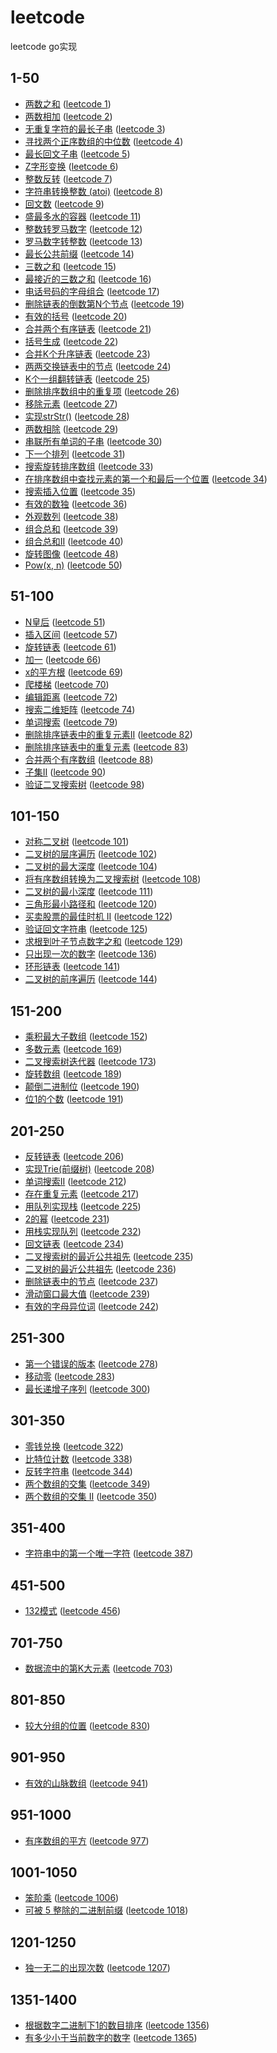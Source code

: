 # leetcode
leetcode go实现

## 1-50
- [两数之和](https://github.com/forjoin92/leetcode/tree/master/leetcode_1-50/leetcode_1) ([leetcode 1](https://leetcode-cn.com/problems/two-sum/))
- [两数相加](https://github.com/forjoin92/leetcode/tree/master/leetcode_1-50/leetcode_2) ([leetcode 2](https://leetcode-cn.com/problems/add-two-numbers/))
- [无重复字符的最长子串](https://github.com/forjoin92/leetcode/tree/master/leetcode_1-50/leetcode_3) ([leetcode 3](https://leetcode-cn.com/problems/longest-substring-without-repeating-characters/))
- [寻找两个正序数组的中位数](https://github.com/forjoin92/leetcode/tree/master/leetcode_1-50/leetcode_4) ([leetcode 4](https://leetcode-cn.com/problems/median-of-two-sorted-arrays/))
- [最长回文子串](https://github.com/forjoin92/leetcode/tree/master/leetcode_1-50/leetcode_5) ([leetcode 5](https://leetcode-cn.com/problems/longest-palindromic-substring/))
- [Z字形变换](https://github.com/forjoin92/leetcode/tree/master/leetcode_1-50/leetcode_6) ([leetcode 6](https://leetcode-cn.com/problems/zigzag-conversion/))
- [整数反转](https://github.com/forjoin92/leetcode/tree/master/leetcode_1-50/leetcode_7) ([leetcode 7](https://leetcode-cn.com/problems/reverse-integer/))
- [字符串转换整数 (atoi)](https://github.com/forjoin92/leetcode/tree/master/leetcode_1-50/leetcode_8) ([leetcode 8](https://leetcode-cn.com/problems/string-to-integer-atoi/))
- [回文数](https://github.com/forjoin92/leetcode/tree/master/leetcode_1-50/leetcode_9) ([leetcode 9](https://leetcode-cn.com/problems/palindrome-number/))
- [盛最多水的容器](https://github.com/forjoin92/leetcode/tree/master/leetcode_1-50/leetcode_11) ([leetcode 11](https://leetcode-cn.com/problems/container-with-most-water/))
- [整数转罗马数字](https://github.com/forjoin92/leetcode/tree/master/leetcode_1-50/leetcode_12) ([leetcode 12](https://leetcode-cn.com/problems/integer-to-roman/))
- [罗马数字转整数](https://github.com/forjoin92/leetcode/tree/master/leetcode_1-50/leetcode_13) ([leetcode 13](https://leetcode-cn.com/problems/roman-to-integer/))
- [最长公共前缀](https://github.com/forjoin92/leetcode/tree/master/leetcode_1-50/leetcode_14) ([leetcode 14](https://leetcode-cn.com/problems/longest-common-prefix/))
- [三数之和](https://github.com/forjoin92/leetcode/tree/master/leetcode_1-50/leetcode_15) ([leetcode 15](https://leetcode-cn.com/problems/3sum/))
- [最接近的三数之和](https://github.com/forjoin92/leetcode/tree/master/leetcode_1-50/leetcode_16) ([leetcode 16](https://leetcode-cn.com/problems/3sum-closest/))
- [电话号码的字母组合](https://github.com/forjoin92/leetcode/tree/master/leetcode_1-50/leetcode_17) ([leetcode 17](https://leetcode-cn.com/problems/letter-combinations-of-a-phone-number/))
- [删除链表的倒数第N个节点](https://github.com/forjoin92/leetcode/tree/master/leetcode_1-50/leetcode_19) ([leetcode 19](https://leetcode-cn.com/problems/remove-nth-node-from-end-of-list/))
- [有效的括号](https://github.com/forjoin92/leetcode/tree/master/leetcode_1-50/leetcode_20) ([leetcode 20](https://leetcode-cn.com/problems/valid-parentheses/))
- [合并两个有序链表](https://github.com/forjoin92/leetcode/tree/master/leetcode_1-50/leetcode_21) ([leetcode 21](https://leetcode-cn.com/problems/merge-two-sorted-lists/))
- [括号生成](https://github.com/forjoin92/leetcode/tree/master/leetcode_1-50/leetcode_22) ([leetcode 22](https://leetcode-cn.com/problems/generate-parentheses/))
- [合并K个升序链表](https://github.com/forjoin92/leetcode/tree/master/leetcode_1-50/leetcode_23) ([leetcode 23](https://leetcode-cn.com/problems/merge-k-sorted-lists/))
- [两两交换链表中的节点](https://github.com/forjoin92/leetcode/tree/master/leetcode_1-50/leetcode_24) ([leetcode 24](https://leetcode-cn.com/problems/swap-nodes-in-pairs/))
- [K个一组翻转链表](https://github.com/forjoin92/leetcode/tree/master/leetcode_1-50/leetcode_25) ([leetcode 25](https://leetcode-cn.com/problems/reverse-nodes-in-k-group/))
- [删除排序数组中的重复项](https://github.com/forjoin92/leetcode/tree/master/leetcode_1-50/leetcode_26) ([leetcode 26](https://leetcode-cn.com/problems/remove-duplicates-from-sorted-array/))
- [移除元素](https://github.com/forjoin92/leetcode/tree/master/leetcode_1-50/leetcode_27) ([leetcode 27](https://leetcode-cn.com/problems/remove-element/))
- [实现strStr()](https://github.com/forjoin92/leetcode/tree/master/leetcode_1-50/leetcode_28) ([leetcode 28](https://leetcode-cn.com/problems/implement-strstr/submissions/))
- [两数相除](https://github.com/forjoin92/leetcode/tree/master/leetcode_1-50/leetcode_29) ([leetcode 29](https://leetcode-cn.com/problems/divide-two-integers/))
- [串联所有单词的子串](https://github.com/forjoin92/leetcode/tree/master/leetcode_1-50/leetcode_30) ([leetcode 30](https://leetcode-cn.com/problems/substring-with-concatenation-of-all-words/))
- [下一个排列](https://github.com/forjoin92/leetcode/tree/master/leetcode_1-50/leetcode_31) ([leetcode 31](https://leetcode-cn.com/problems/next-permutation/))
- [搜索旋转排序数组](https://github.com/forjoin92/leetcode/tree/master/leetcode_1-50/leetcode_33) ([leetcode 33](https://leetcode-cn.com/problems/search-in-rotated-sorted-array/))
- [在排序数组中查找元素的第一个和最后一个位置](https://github.com/forjoin92/leetcode/tree/master/leetcode_1-50/leetcode_34) ([leetcode 34](https://leetcode-cn.com/problems/find-first-and-last-position-of-element-in-sorted-array/))
- [搜索插入位置](https://github.com/forjoin92/leetcode/tree/master/leetcode_1-50/leetcode_35) ([leetcode 35](https://leetcode-cn.com/problems/search-insert-position/))
- [有效的数独](https://github.com/forjoin92/leetcode/tree/master/leetcode_1-50/leetcode_36) ([leetcode 36](https://leetcode-cn.com/problems/valid-sudoku/))
- [外观数列](https://github.com/forjoin92/leetcode/tree/master/leetcode_1-50/leetcode_38) ([leetcode 38](https://leetcode-cn.com/problems/count-and-say/))
- [组合总和](https://github.com/forjoin92/leetcode/tree/master/leetcode_1-50/leetcode_39) ([leetcode 39](https://leetcode-cn.com/problems/combination-sum/))
- [组合总和II](https://github.com/forjoin92/leetcode/tree/master/leetcode_1-50/leetcode_40) ([leetcode 40](https://leetcode-cn.com/problems/combination-sum-ii/))
- [旋转图像](https://github.com/forjoin92/leetcode/tree/master/leetcode_1-50/leetcode_48) ([leetcode 48](https://leetcode-cn.com/problems/rotate-image/))
- [Pow(x, n)](https://github.com/forjoin92/leetcode/tree/master/leetcode_1-50/leetcode_50) ([leetcode 50](https://leetcode-cn.com/problems/powx-n/))

## 51-100
- [N皇后](https://github.com/forjoin92/leetcode/tree/master/leetcode_51-100/leetcode_51) ([leetcode 51](https://leetcode-cn.com/problems/n-queens/))
- [插入区间](https://github.com/forjoin92/leetcode/tree/master/leetcode_51-100/leetcode_57) ([leetcode 57](https://leetcode-cn.com/problems/insert-interval/))
- [旋转链表](https://github.com/forjoin92/leetcode/tree/master/leetcode_51-100/leetcode_61) ([leetcode 61](https://leetcode-cn.com/problems/rotate-list/))
- [加一](https://github.com/forjoin92/leetcode/tree/master/leetcode_51-100/leetcode_66) ([leetcode 66](https://leetcode-cn.com/problems/plus-one/))
- [x的平方根](https://github.com/forjoin92/leetcode/tree/master/leetcode_51-100/leetcode_69) ([leetcode 69](https://leetcode-cn.com/problems/sqrtx/))
- [爬楼梯](https://github.com/forjoin92/leetcode/tree/master/leetcode_51-100/leetcode_70) ([leetcode 70](https://leetcode-cn.com/problems/climbing-stairs/))
- [编辑距离](https://github.com/forjoin92/leetcode/tree/master/leetcode_51-100/leetcode_72) ([leetcode 72](https://leetcode-cn.com/problems/edit-distance/))
- [搜索二维矩阵](https://github.com/forjoin92/leetcode/tree/master/leetcode_51-100/leetcode_74) ([leetcode 74](https://leetcode-cn.com/problems/search-a-2d-matrix/))
- [单词搜索](https://github.com/forjoin92/leetcode/tree/master/leetcode_51-100/leetcode_79) ([leetcode 79](https://leetcode-cn.com/problems/word-search/))
- [删除排序链表中的重复元素II](https://github.com/forjoin92/leetcode/tree/master/leetcode_51-100/leetcode_82) ([leetcode 82](https://leetcode-cn.com/problems/remove-duplicates-from-sorted-list-ii/))
- [删除排序链表中的重复元素](https://github.com/forjoin92/leetcode/tree/master/leetcode_51-100/leetcode_83) ([leetcode 83](https://leetcode-cn.com/problems/remove-duplicates-from-sorted-list/))
- [合并两个有序数组](https://github.com/forjoin92/leetcode/tree/master/leetcode_51-100/leetcode_88) ([leetcode 88](https://leetcode-cn.com/problems/merge-sorted-array/))
- [子集II](https://github.com/forjoin92/leetcode/tree/master/leetcode_51-100/leetcode_90) ([leetcode 90](https://leetcode-cn.com/problems/subsets-ii/))
- [验证二叉搜索树](https://github.com/forjoin92/leetcode/tree/master/leetcode_51-100/leetcode_98) ([leetcode 98](https://leetcode-cn.com/problems/validate-binary-search-tree/))

## 101-150
- [对称二叉树](https://github.com/forjoin92/leetcode/tree/master/leetcode_101-150/leetcode_101) ([leetcode 101](https://leetcode-cn.com/problems/symmetric-tree/))
- [二叉树的层序遍历](https://github.com/forjoin92/leetcode/tree/master/leetcode_101-150/leetcode_102) ([leetcode 102](https://leetcode-cn.com/problems/binary-tree-level-order-traversal/))
- [二叉树的最大深度](https://github.com/forjoin92/leetcode/tree/master/leetcode_101-150/leetcode_104) ([leetcode 104](https://leetcode-cn.com/problems/maximum-depth-of-binary-tree/))
- [将有序数组转换为二叉搜索树](https://github.com/forjoin92/leetcode/tree/master/leetcode_101-150/leetcode_108) ([leetcode 108](https://leetcode-cn.com/problems/convert-sorted-array-to-binary-search-tree/))
- [二叉树的最小深度](https://github.com/forjoin92/leetcode/tree/master/leetcode_101-150/leetcode_111) ([leetcode 111](https://leetcode-cn.com/problems/minimum-depth-of-binary-tree/))
- [三角形最小路径和](https://github.com/forjoin92/leetcode/tree/master/leetcode_101-150/leetcode_120) ([leetcode 120](https://leetcode-cn.com/problems/triangle/))
- [买卖股票的最佳时机 II](https://github.com/forjoin92/leetcode/tree/master/leetcode_101-150/leetcode_122) ([leetcode 122](https://leetcode-cn.com/problems/best-time-to-buy-and-sell-stock-ii/))
- [验证回文字符串](https://github.com/forjoin92/leetcode/tree/master/leetcode_101-150/leetcode_125) ([leetcode 125](https://leetcode-cn.com/problems/valid-palindrome/))
- [求根到叶子节点数字之和](https://github.com/forjoin92/leetcode/tree/master/leetcode_101-150/leetcode_129) ([leetcode 129](https://leetcode-cn.com/problems/sum-root-to-leaf-numbers/))
- [只出现一次的数字](https://github.com/forjoin92/leetcode/tree/master/leetcode_101-150/leetcode_136) ([leetcode 136](https://leetcode-cn.com/problems/single-number/))
- [环形链表](https://github.com/forjoin92/leetcode/tree/master/leetcode_101-150/leetcode_141) ([leetcode 141](https://leetcode-cn.com/problems/linked-list-cycle/))
- [二叉树的前序遍历](https://github.com/forjoin92/leetcode/tree/master/leetcode_101-150/leetcode_144) ([leetcode 144](https://leetcode-cn.com/problems/binary-tree-preorder-traversal/))

## 151-200
- [乘积最大子数组](https://github.com/forjoin92/leetcode/tree/master/leetcode_151-200/leetcode_152) ([leetcode 152](https://leetcode-cn.com/problems/maximum-product-subarray/))
- [多数元素](https://github.com/forjoin92/leetcode/tree/master/leetcode_151-200/leetcode_169) ([leetcode 169](https://leetcode-cn.com/problems/majority-element/))
- [二叉搜索树迭代器](https://github.com/forjoin92/leetcode/tree/master/leetcode_151-200/leetcode_173) ([leetcode 173](https://leetcode-cn.com/problems/binary-search-tree-iterator/))
- [旋转数组](https://github.com/forjoin92/leetcode/tree/master/leetcode_151-200/leetcode_189) ([leetcode 189](https://leetcode-cn.com/problems/rotate-array/))
- [颠倒二进制位](https://github.com/forjoin92/leetcode/tree/master/leetcode_151-200/leetcode_190) ([leetcode 190](https://leetcode-cn.com/problems/reverse-bits/))
- [位1的个数](https://github.com/forjoin92/leetcode/tree/master/leetcode_151-200/leetcode_191) ([leetcode 191](https://leetcode-cn.com/problems/number-of-1-bits/))

## 201-250
- [反转链表](https://github.com/forjoin92/leetcode/tree/master/leetcode_201-250/leetcode_206) ([leetcode 206](https://leetcode-cn.com/problems/reverse-linked-list/))
- [实现Trie(前缀树)](https://github.com/forjoin92/leetcode/tree/master/leetcode_201-250/leetcode_208) ([leetcode 208](https://leetcode-cn.com/problems/implement-trie-prefix-tree/))
- [单词搜索II](https://github.com/forjoin92/leetcode/tree/master/leetcode_201-250/leetcode_212) ([leetcode 212](https://leetcode-cn.com/problems/word-search-ii/))
- [存在重复元素](https://github.com/forjoin92/leetcode/tree/master/leetcode_201-250/leetcode_217) ([leetcode 217](https://leetcode-cn.com/problems/contains-duplicate/))
- [用队列实现栈](https://github.com/forjoin92/leetcode/tree/master/leetcode_201-250/leetcode_225) ([leetcode 225](https://leetcode-cn.com/problems/implement-stack-using-queues/))
- [2的幂](https://github.com/forjoin92/leetcode/tree/master/leetcode_201-250/leetcode_231) ([leetcode 231](https://leetcode-cn.com/problems/power-of-two/))
- [用栈实现队列](https://github.com/forjoin92/leetcode/tree/master/leetcode_201-250/leetcode_232) ([leetcode 232](https://leetcode-cn.com/problems/implement-queue-using-stacks/))
- [回文链表](https://github.com/forjoin92/leetcode/tree/master/leetcode_201-250/leetcode_234) ([leetcode 234](https://leetcode-cn.com/problems/palindrome-linked-list/))
- [二叉搜索树的最近公共祖先](https://github.com/forjoin92/leetcode/tree/master/leetcode_201-250/leetcode_235) ([leetcode 235](https://leetcode-cn.com/problems/lowest-common-ancestor-of-a-binary-search-tree/))
- [二叉树的最近公共祖先](https://github.com/forjoin92/leetcode/tree/master/leetcode_201-250/leetcode_236) ([leetcode 236](https://leetcode-cn.com/problems/lowest-common-ancestor-of-a-binary-tree/))
- [删除链表中的节点](https://github.com/forjoin92/leetcode/tree/master/leetcode_201-250/leetcode_237) ([leetcode 237](https://leetcode-cn.com/problems/delete-node-in-a-linked-list/))
- [滑动窗口最大值](https://github.com/forjoin92/leetcode/tree/master/leetcode_201-250/leetcode_239) ([leetcode 239](https://leetcode-cn.com/problems/sliding-window-maximum/))
- [有效的字母异位词](https://github.com/forjoin92/leetcode/tree/master/leetcode_201-250/leetcode_242) ([leetcode 242](https://leetcode-cn.com/problems/valid-anagram/))

## 251-300
- [第一个错误的版本](https://github.com/forjoin92/leetcode/tree/master/leetcode_251-300/leetcode_278) ([leetcode 278](https://leetcode-cn.com/problems/first-bad-version/))
- [移动零](https://github.com/forjoin92/leetcode/tree/master/leetcode_251-300/leetcode_283) ([leetcode 283](https://leetcode-cn.com/problems/move-zeroes/))
- [最长递增子序列](https://github.com/forjoin92/leetcode/tree/master/leetcode_251-300/leetcode_300) ([leetcode 300](https://leetcode-cn.com/problems/longest-increasing-subsequence/))

## 301-350
- [零钱兑换](https://github.com/forjoin92/leetcode/tree/master/leetcode_301-350/leetcode_322) ([leetcode 322](https://leetcode-cn.com/problems/coin-change/))
- [比特位计数](https://github.com/forjoin92/leetcode/tree/master/leetcode_301-350/leetcode_338) ([leetcode 338](https://leetcode-cn.com/problems/counting-bits/))
- [反转字符串](https://github.com/forjoin92/leetcode/tree/master/leetcode_301-350/leetcode_344) ([leetcode 344](https://leetcode-cn.com/problems/reverse-string/))
- [两个数组的交集](https://github.com/forjoin92/leetcode/tree/master/leetcode_301-350/leetcode_349) ([leetcode 349](https://leetcode-cn.com/problems/intersection-of-two-arrays/))
- [两个数组的交集 II](https://github.com/forjoin92/leetcode/tree/master/leetcode_301-350/leetcode_350) ([leetcode 350](https://leetcode-cn.com/problems/intersection-of-two-arrays-ii/))

## 351-400
- [字符串中的第一个唯一字符](https://github.com/forjoin92/leetcode/tree/master/leetcode_351-400/leetcode_387) ([leetcode 387](https://leetcode-cn.com/problems/first-unique-character-in-a-string/))

## 451-500
- [132模式](https://github.com/forjoin92/leetcode/tree/master/leetcode_451-500/leetcode_456) ([leetcode 456](https://leetcode-cn.com/problems/132-pattern/))

## 701-750
- [数据流中的第K大元素](https://github.com/forjoin92/leetcode/tree/master/leetcode_701-750/leetcode_703) ([leetcode 703](https://leetcode-cn.com/problems/kth-largest-element-in-a-stream/))

## 801-850
- [较大分组的位置](https://github.com/forjoin92/leetcode/tree/master/leetcode_801-850/leetcode_830) ([leetcode 830](https://leetcode-cn.com/problems/positions-of-large-groups/))

## 901-950
- [有效的山脉数组](https://github.com/forjoin92/leetcode/tree/master/leetcode_901-950/leetcode_941) ([leetcode 941](https://leetcode-cn.com/problems/valid-mountain-array/))

## 951-1000
- [有序数组的平方](https://github.com/forjoin92/leetcode/tree/master/leetcode_951-1000/leetcode_977) ([leetcode 977](https://leetcode-cn.com/problems/squares-of-a-sorted-array/))

## 1001-1050
- [笨阶乘](https://github.com/forjoin92/leetcode/tree/master/leetcode_1001-1050/leetcode_1006) ([leetcode 1006](https://leetcode-cn.com/problems/clumsy-factorial/))
- [可被 5 整除的二进制前缀](https://github.com/forjoin92/leetcode/tree/master/leetcode_1001-1050/leetcode_1018) ([leetcode 1018](https://leetcode-cn.com/problems/binary-prefix-divisible-by-5/))

## 1201-1250
- [独一无二的出现次数](https://github.com/forjoin92/leetcode/tree/master/leetcode_1201-1250/leetcode_1207) ([leetcode 1207](https://leetcode-cn.com/problems/unique-number-of-occurrences/))

## 1351-1400
- [根据数字二进制下1的数目排序](https://github.com/forjoin92/leetcode/tree/master/leetcode_1351-1400/leetcode_1356) ([leetcode 1356](https://leetcode-cn.com/problems/sort-integers-by-the-number-of-1-bits/))
- [有多少小于当前数字的数字](https://github.com/forjoin92/leetcode/tree/master/leetcode_1351-1400/leetcode_1365) ([leetcode 1365](https://leetcode-cn.com/problems/how-many-numbers-are-smaller-than-the-current-number/))
